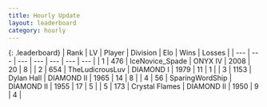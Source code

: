 ```yaml
---
title: Hourly Update
layout: leaderboard
category: hourly
---
```


{: .leaderboard}
| Rank | LV | Player | Division | Elo | Wins | Losses |
| --- | --- | --- | --- | --- | --- | --- |
| <span data-change="0">1</span> | 476 | <span title="ID: 597289">IceNovice_Spade</span> | ONYX IV | <span data-change="-1">2008</span> | <span data-change="1">20</span> | <span data-change="1">8</span> |
| <span data-change="0">2</span> | 654 | <span title="ID: 390615">TheLudicrousLuv</span> | DIAMOND I | <span data-change="0">1979</span> | <span data-change="0">11</span> | <span data-change="0">1</span> |
| <span data-change="3">3</span> | 1153 | <span title="ID: 174294">Dylan Hall</span> | DIAMOND II | <span data-change="32">1965</span> | <span data-change="5">14</span> | <span data-change="1">8</span> |
| <span data-change="0">4</span> | 56 | <span title="ID: 457815">SparingWordShip</span> | DIAMOND II | <span data-change="0">1955</span> | <span data-change="0">17</span> | <span data-change="0">5</span> |
| <span data-change="0">5</span> | 173 | <span title="ID: 725085">Crystal Flames</span> | DIAMOND II | <span data-change="0">1950</span> | <span data-change="0">9</span> | <span data-change="0">4</span> |